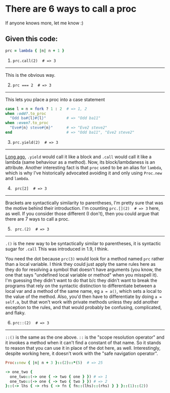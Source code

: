 There are 6 ways to call a proc
===============================

If anyone knows more, let me know :)

Given this code:
----------------

```ruby
prc = lambda { |n| n + 1 }
```

1. `prc.call(2)  # => 3`
------------------------

This is the obvious way.


2. `prc === 2  # => 3`
----------------------

This lets you place a proc into a case statement

```ruby
case l = n = fork ? 1 : 2  # => 1, 2
when :odd?.to_proc
  "Odd ba#{l}#{l}"         # => "Odd ba11"
when :even?.to_proc
  "Eve#{n} steve#{n}"      # => "Eve2 steve2"
end                        # => "Odd ba11", "Eve2 steve2"
```


3. `prc.yield(2)  # => 3`
-------------------------

[Long ago](https://github.com/ruby/ruby/blob/9b383bd/eval.c#L8356-L8415), `.yield` would call it like a block and `.call` would call it like a lambda (same behaviour as a method).
Now, its block/lambdaness is an attribute.
Another interesting fact is that `proc` used to be an alias for `lambda`,
which is why I've historically advocated avoiding it and only using `Proc.new` and `lambda`.


4. ` prc[2]  # => 3`
--------------------

Brackets are syntactically similarity to parentheses, I'm pretty sure that was the motive behind their introduction.
I'm counting `prc.[](2)  # => 3` here, as well. If you consider those different (I don't), then you could argue
that there are 7 ways to call a proc.


5. ` prc.(2)  # => 3`
---------------------

`.()` is the new way to be syntactically similar to parentheses, it is syntactic sugar for `.call`
This was introduced in 1.9, I think.

You need the dot because `prc(3)` would look for a method named `prc`
rather than a local variable. I think they could just apply the same rules here as they do for resolving
a symbol that doesn't have arguments (you know, the one that says "undefined local variable or method" when you misspell it).
I'm guessing they didn't want to do that b/c they didn't want to break the programs that rely on the syntactic distinction
to differentiate between a local var and a method of the same name, eg `a = a()`, which sets a local to the value of the method.
Also, you'd then have to differentiate by doing `a = self.a`, but that won't work with private methods unless they add
another exception to the rules, and that would probably be confusing, complicated, and flaky.


6. `prc::(2)  # => 3`
---------------------

`::()` is the same as the one above. `::` is the "scope resolution operator" and it invokes a method when it can't find
a constant of that name. So it stands to reason that you can use it in place of the dot here, as well. Interestingly, despite working here, it doesn't work with the "safe navigation operator".

```ruby
Proc::new { |n| n + 3 }::(2)::*(5)  # => 25

-> one_two {
  one_two::(-> one { -> two { one } }) # => 1
  one_two::(-> one { -> two { two } }) # => 2
}::(-> lhs { -> rhs { -> fn { fn::(lhs)::(rhs) } } }::(1)::(2))
```
